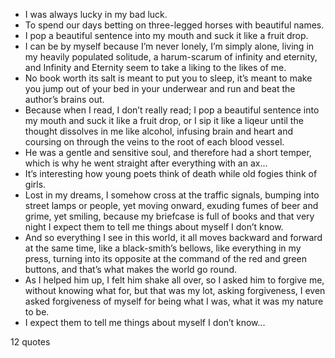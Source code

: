  - I was always lucky in my bad luck.
 - To spend our days betting on three-legged horses with beautiful names.
 - I pop a beautiful sentence into my mouth and suck it like a fruit drop.
 - I can be by myself because I’m never lonely, I’m simply alone, living in my heavily populated solitude, a harum-scarum of infinity and eternity, and Infinity and Eternity seem to take a liking to the likes of me.
 - No book worth its salt is meant to put you to sleep, it’s meant to make you jump out of your bed in your underwear and run and beat the author’s brains out.
 - Because when I read, I don’t really read; I pop a beautiful sentence into my mouth and suck it like a fruit drop, or I sip it like a liqeur until the thought dissolves in me like alcohol, infusing brain and heart and coursing on through the veins to the root of each blood vessel.
 - He was a gentle and sensitive soul, and therefore had a short temper, which is why he went straight after everything with an ax...
 - It’s interesting how young poets think of death while old fogies think of girls.
 - Lost in my dreams, I somehow cross at the traffic signals, bumping into street lamps or people, yet moving onward, exuding fumes of beer and grime, yet smiling, because my briefcase is full of books and that very night I expect them to tell me things about myself I don’t know.
 - And so everything I see in this world, it all moves backward and forward at the same time, like a black-smith’s bellows, like everything in my press, turning into its opposite at the command of the red and green buttons, and that’s what makes the world go round.
 - As I helped him up, I felt him shake all over, so I asked him to forgive me, without knowing what for, but that was my lot, asking forgiveness, I even asked forgiveness of myself for being what I was, what it was my nature to be.
 - I expect them to tell me things about myself I don’t know...

12 quotes
